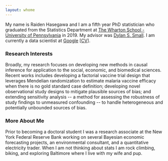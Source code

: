 ```yaml
---
layout: whome 
---
```

My name is Raiden Hasegawa and I am a fifth year PhD statistician who graduated from the Statistics Department at [The Wharton School - University of Pennsylvania](https://statistics.wharton.upenn.edu/) in 2019. My advisor was [Dylan S. Small](http://www-stat.wharton.upenn.edu/~dsmall/). I am currently a data scientist at [Google](http://www.google.com) \[[CV](../assets/CV/Hasegawa_CV.pdf)\].

### Research Interests
Broadly, my research focuses on developing new methods in causal inference for application to the social, economic, and biomedical sciences.  Recent works includes developing a factorial vaccine trial design that leverages Mendelian randomization to estimate malaria vaccine efficacy when there is no gold standard case definition; developing novel observational study designs to mitigate plausible sources of bias; and extending sensitivity analysis -- a method for assessing the robustness of study findings to unmeasured confounding -- to handle heterogeneous and potentially unbounded sources of bias.

### More About Me
Prior to becoming a doctoral student I was a research associate at the New York Federal Reserve Bank working on several Bayesian economic forecasting projects, an environmental consultant, and a quantitative electricity trader. When I am not thinking about stats I am rock climbing, biking, and exploring Baltimore where I live with my wife and pup.



